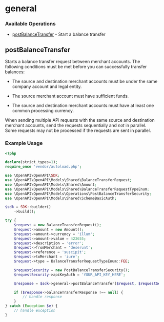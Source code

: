 # general

### Available Operations

* [postBalanceTransfer](#postbalancetransfer) - Start a balance transfer

## postBalanceTransfer

Starts a balance transfer request between merchant accounts. The following conditions must be met before you can successfully transfer balances:

* The source and destination merchant accounts must be under the same company account and legal entity.

* The source merchant account must have sufficient funds.

* The source and destination merchant accounts must have at least one common processing currency.

When sending multiple API requests with the same source and destination merchant accounts, send the requests sequentially and *not* in parallel. Some requests may not be processed if the requests are sent in parallel.


### Example Usage

```php
<?php

declare(strict_types=1);
require_once 'vendor/autoload.php';

use \OpenAPI\OpenAPI\SDK;
use \OpenAPI\OpenAPI\Models\Shared\BalanceTransferRequest;
use \OpenAPI\OpenAPI\Models\Shared\Amount;
use \OpenAPI\OpenAPI\Models\Shared\BalanceTransferRequestTypeEnum;
use \OpenAPI\OpenAPI\Models\Operations\PostBalanceTransferSecurity;
use \OpenAPI\OpenAPI\Models\Shared\SchemeBasicAuth;

$sdk = SDK::builder()
    ->build();

try {
    $request = new BalanceTransferRequest();
    $request->amount = new Amount();
    $request->amount->currency = 'illum';
    $request->amount->value = 423655;
    $request->description = 'error';
    $request->fromMerchant = 'deserunt';
    $request->reference = 'suscipit';
    $request->toMerchant = 'iure';
    $request->type = BalanceTransferRequestTypeEnum::FEE;

    $requestSecurity = new PostBalanceTransferSecurity();
    $requestSecurity->apiKeyAuth = 'YOUR_API_KEY_HERE';

    $response = $sdk->general->postBalanceTransfer($request, $requestSecurity);

    if ($response->balanceTransferResponse !== null) {
        // handle response
    }
} catch (Exception $e) {
    // handle exception
}
```
